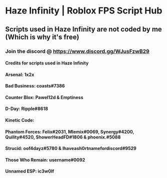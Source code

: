 # Haze Infinity | Roblox FPS Script Hub
## Scripts used in Haze Infinity are not coded by me (Which is why it's free)
### Join the discord @ https://www.discord.gg/WJusFzwB29
#### Credits for scripts used in Haze Infinity

#### Arsenal: 1x2x

#### Bad Business: coasts#7386

#### Counter Blox: Pawel12d & Emptiness

#### D-Day: Ripple#8618

#### Kinetic Code:

#### Phantom Forces: Felix#2031, Mlemix#0069, Synergy#4200, Quility#4520, ShowerHeadFD#1806 & phoenix.#5088

#### Strucid: oof4dayz#5780 & Ihaveash0rtnamefordiscord#9529

#### Those Who Remain: username#0092

#### Unnamed ESP: ic3w0lf
